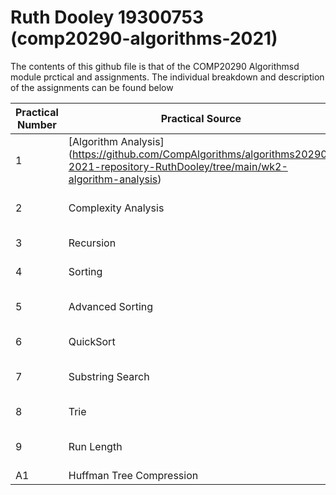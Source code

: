 # Ruth Dooley 19300753 (comp20290-algorithms-2021)

The contents of this github file is that of the COMP20290 Algorithmsd module prctical and assignments. The individual breakdown and description of the assignments can be found below 

Practical Number | Practical Source | Description | Write Up
---------------- | ---------------- | ----------- | --------
1 | [Algorithm Analysis] (https://github.com/CompAlgorithms/algorithms20290-2021-repository-RuthDooley/tree/main/wk2-algorithm-analysis)| | Algorithm Analysis Write Up
2 | Complexity Analysis | | Complexity Analysis Write Up
3 | Recursion | | Recursion Write Up
4 | Sorting | | Sorting Write Up
5 | Advanced Sorting | | Advanced Sorting Write Up
6 | QuickSort | | QuickSort Write Up
7 | Substring Search | | Substring Search Write Up
8 | Trie | | Trie Write Up
9 | Run Length | | Run Length Write Up
A1 | Huffman Tree Compression | |  Write Up
